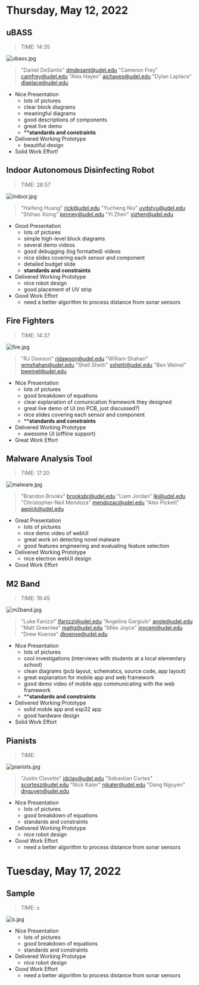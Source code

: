 
# Thursday, May 12, 2022

## uBASS

> TIME: 14:35

![ubass.jpg](ubass.jpg)
> "Daniel DeSantis" <dmdesant@udel.edu>
> "Cameron Frey" <camfrey@udel.edu>
> "Alex Hayes" <ajchayes@udel.edu>
> "Dylan Laplace" <dlaplace@udel.edu>

* Nice Presentation
  * lots of pictures
  * clear block diagrams
  * meaningful diagrams
  * good descriptions of components
  * great live demo
  * ****standards and constraints**
* Delivered Working Prototype
  * beautiful design
* Solid Work Effort!

## Indoor Autonomous Disinfecting Robot

> TIME: 26:57

![indoor.jpg](indoor.jpg)
> "Haifeng Huang" <rick@udel.edu>
> "Yucheng Niu" <uydstyu@udel.edu>
> "Shihao Xiong" <kenney@udel.edu>
> "Yi Zhen" <yizhen@udel.edu>

* Good Presentation
  * lots of pictures
  * simple high-level block diagrams
  * several demo videos
  * good debugging (log formatted) videos
  * nice slides covering each sensor and component
  * detailed budget slide
  * **standards and constraints**
* Delivered Working Prototype
  * nice robot design
  * good placement of UV strip
* Good Work Effort
  * need a better algorithm to process distance from sonar sensors

## Fire Fighters

> TIME: 14:37

![fire.jpg](fire.jpg)
> "RJ Dawson" <rjdawson@udel.edu>
> "William Shahan" <wmshahan@udel.edu>
> "Shell Shetti" <sshetti@udel.edu>
> "Ben Weinel" <bweinel@udel.edu>

* Nice Presentation
  * lots of pictures
  * good breakdown of equations
  * clear explanation of comunication framework they designed
  * great live demo of UI (no PCB, just discussed?)
  * nice slides covering each sensor and component
  * ****standards and constraints**
* Delivered Working Prototype
  * awesome UI (offline support)
* Great Work Effort

## Malware Analysis Tool

> TIME: 17:20

![malware.jpg](malware.jpg)
> "Brandon Brooks" <brooksbr@udel.edu>
> "Liam Jordan" <lkj@udel.edu>
> "Christopher-Neil Mendoza" <mendozac@udel.edu>
> "Alex Pickett" <aepick@udel.edu>

* Great Presentation
  * lots of pictures
  * nice demo video of webUI
  * great work on detecting novel malware
  * good features engineering and evaluating feature selection
* Delivered Working Prototype
  * nice electron webUI design
* Good Work Effort

## M2 Band

> TIME: 19:45

![m2band.jpg](m2band.jpg)
> "Luke Fanizzi" <lfanizzi@udel.edu>
> "Angelina Gargiulo" <angie@udel.edu>
> "Matt Greenlee" <mattg@udel.edu>
> "Mike Joyce" <joycem@udel.edu>
> "Drew Koense" <dkoense@udel.edu>

* Nice Presentation
  * lots of pictures
  * cool investigations (interviews with students at a local elementary school)
  * clean diagrams (pcb layout, schematics, source code, app layout)
  * great explanation for mobile app and web framework
  * good demo video of mobile app communicating with the web framework
  * ****standards and constraints**
* Delivered Working Prototype
  * solid moble app and esp32 app
  * good hardware design
* Solid Work Effort

## Pianists

> TIME: 

![pianists.jpg](pianists.jpg)
> "Justin Clavette" <jdclav@udel.edu>
> "Sebastian Cortes" <scortesz@udel.edu>
> "Nick Kater" <njkater@udel.edu>
> "Dang Nguyen" <dnguyen@udel.edu>

* Nice Presentation
  * lots of pictures
  * good breakdown of equations
  * standards and constraints
* Delivered Working Prototype
  * nice robot design
* Good Work Effort
  * need a better algorithm to process distance from sonar sensors

# Tuesday, May 17, 2022

## Sample

> TIME: s

![s.jpg](s.jpg)

* Nice Presentation
  * lots of pictures
  * good breakdown of equations
  * standards and constraints
* Delivered Working Prototype
  * nice robot design
* Good Work Effort
  * need a better algorithm to process distance from sonar sensors

